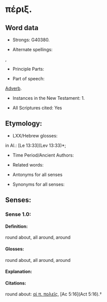 # πέριξ.

<!-- Status: S2=NeedsReview -->
<!-- Lexica used for edits: BDAG, FFM, LN, A-S -->

## Word data

* Strongs: G40380.

* Alternate spellings:

,

* Principle Parts: 


* Part of speech: 

[Adverb](http://ugg.readthedocs.io/en/latest/adverb.html).

* Instances in the New Testament: 1.

* All Scriptures cited: Yes

## Etymology: 


* LXX/Hebrew glosses: 

in Al.: [Le 13:33](Lev 13:33)*;

* Time Period/Ancient Authors: 


* Related words: 

* Antonyms for all senses

* Synonyms for all senses: 


## Senses: 


### Sense  1.0: 

#### Definition: 

round about, all around, around

#### Glosses: 

round about, all around, around

#### Explanation: 


#### Citations: 

round about: [αἱ π. πολεῖς](), [Ac 5:16](Act 5:16).†
